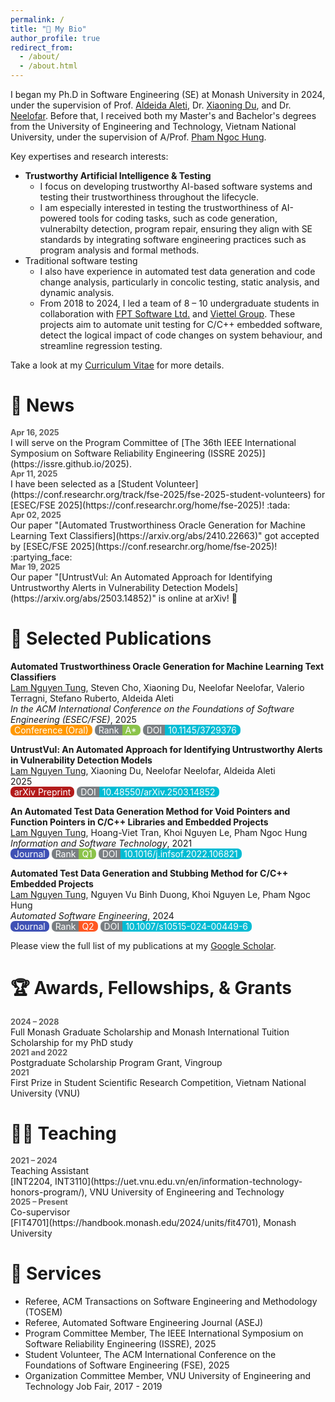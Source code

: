 ```yaml
---
permalink: /
title: "👋 My Bio"
author_profile: true
redirect_from: 
  - /about/
  - /about.html
---
```


I began my Ph.D in Software Engineering (SE) at Monash University in 2024, under the supervision of Prof. [Aldeida Aleti](https://research.monash.edu/en/persons/aldeida-aleti), Dr. [Xiaoning Du](https://xiaoningdu.github.io/), and Dr. [Neelofar](https://www.rmit.edu.au/profiles/n/neelofar-neelofar). 
Before that, I received both my Master's and Bachelor's degrees from the University of Engineering and Technology, Vietnam National University, under the supervision of A/Prof. [Pham Ngoc Hung](https://uet.vnu.edu.vn/~hungpn/).

Key expertises and research interests:
- **Trustworthy Artificial Intelligence & Testing**
    - I focus on developing trustworthy AI-based software systems and testing their trustworthiness throughout the lifecycle.
    - I am especially interested in testing the trustworthiness of AI-powered tools for coding tasks, such as code generation, vulnerabilty detection, program repair, ensuring they align with SE standards by integrating software engineering practices such as program analysis and formal methods.
- Traditional software testing
    - I also have experience in automated test data generation and code change analysis, particularly in concolic testing, static analysis, and dynamic analysis.
    - From 2018 to 2024, I led a team of 8 – 10 undergraduate students in collaboration with [FPT Software Ltd.](https://fptsoftware.com/) and [Viettel Group](https://viettel.com.vn/en/). These projects aim to automate unit testing for C/C++ embedded software, detect the logical impact of code changes on system behaviour, and streamline regression testing.


Take a look at my [Curriculum Vitae](/files/mycv.pdf) for more details.


# 📢 News 

<style>
  .time {
    font-size: 0.9em;
    margin-bottom: 0;
    font-weight: bold;
    opacity: 0.7;
  }

  ul.no-bullets {
    list-style-type: none; /* Remove bullets */
    padding-inline-start: 0px;
    margin: 0 0 1.3em;
  }

  li p {
     margin-bottom: 0;
  }

  ul.no-bullets li {
    margin-bottom: 0.8em;
  }

  .badge {
    color: white;
    padding: 0px 6px;
    text-align: center;
    border-radius: 0.5em;
  }

  .badge-l {
    border-radius: 0.5em 0em 0em 0.5em;
    padding-right: 5px;
    background-color: #7a7f83;
  }

  .badge-r {
    padding-left: 5px; 
    border-radius: 0em 0.5em 0.5em 0em;
  }
</style>


<!-- <ul class="no-bullets">
  <li><div class="time">Apr 16, 2025</div> I will serve on the Program Committee of <a href="https://issre.github.io/2025">The 36th IEEE International Symposium on Software Reliability Engineering (ISSRE 2025)</a>.</li>
  <li><div class="time">Apr 11, 2025</div> I have been selected as a <a href="https://conf.researchr.org/track/fse-2025/fse-2025-student-volunteers">Student Volunteer</a> for <a href="https://conf.researchr.org/home/fse-2025">ESEC/FSE 2025</a>! :tada:</li>
  <li><div class="time">Apr 02, 2025</div> Our paper "<a href="https://arxiv.org/abs/2410.22663">Automated Trustworthiness Oracle Generation for Machine Learning Text Classifiers</a>" got accepted by <a href="https://conf.researchr.org/home/fse-2025">ESEC/FSE 2025</a>! :partying_face:</li>
</ul> -->

<div class="time">Apr 16, 2025</div>
I will serve on the Program Committee of [The 36th IEEE International Symposium on Software Reliability Engineering (ISSRE 2025)](https://issre.github.io/2025).

<div class="time">Apr 11, 2025</div>
I have been selected as a [Student Volunteer](https://conf.researchr.org/track/fse-2025/fse-2025-student-volunteers) for [ESEC/FSE 2025](https://conf.researchr.org/home/fse-2025)! :tada:

<div class="time">Apr 02, 2025</div>
Our paper "[Automated Trustworthiness Oracle Generation for Machine Learning Text Classifiers](https://arxiv.org/abs/2410.22663)" got accepted by [ESEC/FSE 2025](https://conf.researchr.org/home/fse-2025)! :partying_face:

<div class="time">Mar 19, 2025</div>
Our paper "[UntrustVul: An Automated Approach for Identifying Untrustworthy Alerts in Vulnerability Detection Models](https://arxiv.org/abs/2503.14852)" is online at arXiv! 🤩

# 📃 Selected Publications

**Automated Trustworthiness Oracle Generation for Machine Learning Text Classifiers**<br>
<u>Lam Nguyen Tung</u>, Steven Cho, Xiaoning Du, Neelofar Neelofar, Valerio Terragni, Stefano Ruberto, Aldeida Aleti<br>
*In the ACM International Conference on the Foundations of Software Engineering (ESEC/FSE)*, 2025<br><span class="badge" style="background-color: #FF9800;">Conference (Oral)</span>
<span class="badge badge-l">Rank</span><span class="badge badge-r" style="background-color: #8BC34A;">A*</span>
<span class="badge badge-l">DOI</span><span class="badge badge-r" style="background-color: #00BCD4;">10.1145/3729376</span>
<!-- 
| Conference Rank: CORE A*<br>
<button class="publ-action" onclick="window.open('https://doi.org/10.1145/3729376','_blank')">DOI:10.1145/3729376</button>
<button class="publ-action" onclick="window.open('https://arxiv.org/abs/2410.22663','_blank')">arXiv</button> 
-->


**UntrustVul: An Automated Approach for Identifying Untrustworthy Alerts in Vulnerability Detection Models**<br>
<u>Lam Nguyen Tung</u>, Xiaoning Du, Neelofar Neelofar, Aldeida Aleti<br>
2025<br><span class="badge" style="background-color: #b31b1b;">arXiv Preprint</span>
<span class="badge badge-l">DOI</span><span class="badge badge-r" style="background-color: #00BCD4;">10.48550/arXiv.2503.14852</span>
<!-- <br>
<button class="publ-action" onclick=" window.open('https://doi.org/10.48550/arXiv.2503.14852','_blank')">DOI:10.48550/arXiv.2503.14852</button> -->

**An Automated Test Data Generation Method for Void Pointers and Function Pointers in C/C++ Libraries and Embedded Projects**<br>
<u>Lam Nguyen Tung</u>, Hoang-Viet Tran, Khoi Nguyen Le, Pham Ngoc Hung<br>
*Information and Software Technology*, 2021<br><span class="badge" style="background-color: #3f51b5;">Journal</span>
<span class="badge badge-l">Rank</span><span class="badge badge-r" style="background-color: #8BC34A;">Q1</span>
<span class="badge badge-l">DOI</span><span class="badge badge-r" style="background-color: #00BCD4;">10.1016/j.infsof.2022.106821</span>
<!-- 
| Journal Rank: Q1<br>
<button class="publ-action" onclick=" window.open('https://doi.org/10.1016/j.infsof.2022.106821','_blank')">DOI:10.1016/j.infsof.2022.106821</button> -->

**Automated Test Data Generation and Stubbing Method for C/C++ Embedded Projects**<br>
<u>Lam Nguyen Tung</u>, Nguyen Vu Binh Duong, Khoi Nguyen Le, Pham Ngoc Hung<br>
*Automated Software Engineering*, 2024<br><span class="badge" style="background-color: #3f51b5;">Journal</span>
<span class="badge badge-l">Rank</span><span class="badge badge-r" style="background-color: #ff5722;">Q2</span>
<span class="badge badge-l">DOI</span><span class="badge badge-r" style="background-color: #00BCD4;">10.1007/s10515-024-00449-6</span>
<!-- 
| Journal Rank: Q2<br>
<button class="publ-action" onclick=" window.open('https://doi.org/10.1007/s10515-024-00449-6','_blank')">DOI:10.1007/s10515-024-00449-6</button> -->

Please view the full list of my publications at my [Google Scholar](https://scholar.google.com/citations?user=i0vG-4UAAAAJ).

# 🏆 Awards, Fellowships, & Grants

<div class="time">2024 – 2028</div>
Full Monash Graduate Scholarship and Monash International Tuition Scholarship for my PhD study

<div class="time">2021 and 2022</div>
Postgraduate Scholarship Program Grant, Vingroup

<div class="time">2021</div>
First Prize in Student Scientific Research Competition, Vietnam National University (VNU)

<!-- # 👨‍🔬 Research Projects

## Current Project: Trustworthiness Testing of Machine Learning-based Systems

Machine learning is transforming many aspects of our lives, but concerns remain about how and why models make decisions. Often, models rely on irrelevant or misleading features, leading to untrustworthy outcomes. Conventional metrics fall short in assessing whether decisions are made for the right reasons.

This research focuses on developing automated methods to test and improve the trustworthiness of machine learning systems, eliminating the need for manual expert validation. This work aims to make machine learning more reliable, interpretable, and scalable, paving the way for safer real-world deployment.

## Past Project: Testing Tools for C/C++ Projects

I managed a team of 8 – 10 undergraduate students in collaboration with [FPT Software Ltd.](https://drive.google.com/drive/folders/1GjBFCcHex2QCTVquX7B29FTa6dyg_n-4) (2018 – 2024) and [Viettel Group](https://viettel.com.vn/en/) (2021 – 2023). 
Embedded systems demand high reliability under tight resource constraints, making rigorous testing essential. This project focuses on automating test data generation and code change analysis for C/C++ embedded software.

By combining static and dynamic analysis, we aim to:
- Automatically generate relevant test inputs
- Detect the impact of code changes on system behaviour
- Improve test coverage and fault detection early in development
- Streamline regression testing

The goal is to reduce manual effort, accelerate development, and enhance the robustness of embedded software systems. <span class="badge" style="cursor: pointer; background-color: var(--global-link-color);" onclick="window.open('https://uet.vnu.edu.vn/en/researching-field-testing-car-control-software/','_blank')">Learn more</span> -->


# 👨‍🏫 Teaching

<div class="time">2021 – 2024</div>
Teaching Assistant<br>
[INT2204, INT3110](https://uet.vnu.edu.vn/en/information-technology-honors-program/), VNU University of Engineering and Technology


<div class="time">2025 – Present</div>
Co-supervisor<br>
[FIT4701](https://handbook.monash.edu/2024/units/fit4701), Monash University

# 🤝 Services

- Referee, ACM Transactions on Software Engineering and Methodology (TOSEM)
- Referee, Automated Software Engineering Journal (ASEJ)
- Program Committee Member, The IEEE International Symposium on Software Reliability Engineering (ISSRE), 2025
- Student Volunteer, The ACM International Conference on the Foundations of Software Engineering (FSE), 2025
- Organization Committee Member, VNU University of Engineering and Technology Job Fair, 2017 - 2019